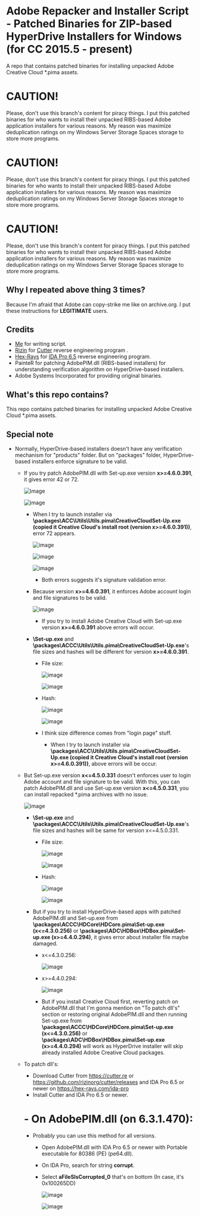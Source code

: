 # Adobe Repacker and Installer Script - Patched Binaries for ZIP-based HyperDrive Installers for Windows (for CC 2015.5 - present)
A repo that contains patched binaries for installing unpacked Adobe Creative Cloud *.pima assets.

# CAUTION!
Please, don't use this branch's content for piracy things. I put this patched binaries for who wants to install their unpacked RIBS-based Adobe application installers for various reasons. My reason was maximize deduplication ratings on my Windows Server Storage Spaces storage to store more programs.

# CAUTION!
Please, don't use this branch's content for piracy things. I put this patched binaries for who wants to install their unpacked RIBS-based Adobe application installers for various reasons. My reason was maximize deduplication ratings on my Windows Server Storage Spaces storage to store more programs.

# CAUTION!
Please, don't use this branch's content for piracy things. I put this patched binaries for who wants to install their unpacked RIBS-based Adobe application installers for various reasons. My reason was maximize deduplication ratings on my Windows Server Storage Spaces storage to store more programs.

## Why I repeated above thing 3 times?
Because I'm afraid that Adobe can copy-strike me like on archive.org. I put these instructions for **LEGITIMATE** users.

## Credits
- [Me](https://github.com/eflanili7881) for writing script.
- [Rizin](https://rizin.re) for [Cutter](https://cutter.re) reverse engineering program .
- [Hex-Rays](https://hex-rays.com/) for [IDA Pro 6.5](https://hex-rays.com/ida-pro) reverse engineering program.
- PainteR for patching AdobePIM.dll (RIBS-based installers) for understanding verification algorithm on HyperDrive-based installers.
- Adobe Systems Incorporated for providing original binaries.

## What's this repo contains?
This repo contains patched binaries for installing unpacked Adobe Creative Cloud *.pima assets.

## Special note
- Normally, HyperDrive-based installers doesn't have any verification mechanism for "products" folder. But on "packages" folder, HyperDrive-based installers enforce signature to be valid.
  - If you try patch AdobePIM.dll with Set-up.exe version **x>=4.6.0.391**, it gives error 42 or 72.

    ![image](https://github.com/user-attachments/assets/d2ca655d-8dfb-4f5e-aec5-b1cc7936876a)

    ![image](https://github.com/user-attachments/assets/c87e9c58-7a65-4e80-af32-073bc53daede)

    - When I try to launch installer via **\packages\ACC\Utils\Utils.pima\CreativeCloudSet-Up.exe (copied it Creative Cloud's install root (version x>=4.6.0.391))**, error 72 appears.

      ![image](https://github.com/user-attachments/assets/8e640756-e212-4ac5-ae6d-6667ebcd25c5)

      ![image](https://github.com/user-attachments/assets/fe724632-9ed8-41e5-98f9-b5432f30eea9)

      ![image](https://github.com/user-attachments/assets/2b87eb48-ac29-446e-8517-233158b0704d)
    
        - Both errors suggests it's signature validation error.
    - Because version **x>=4.6.0.391**, it enforces Adobe account login and file signatures to be valid.
   
      ![image](https://github.com/user-attachments/assets/296edddb-de81-46bb-999c-d1a97667901d)

      - If you try to install Adobe Creative Cloud with Set-up.exe version **x>=4.6.0.391** above errors will occur.
    - **\Set-up.exe** and **\packages\ACCC\Utils\Utils.pima\CreativeCloudSet-Up.exe**'s file sizes and hashes will be different for version **x>=4.6.0.391**.
      - File size:

        ![image](https://github.com/user-attachments/assets/3cee2117-732c-446a-a571-3c1a970f1c64)
   
        ![image](https://github.com/user-attachments/assets/7dc88200-0f70-4105-9504-067859d3b168)
   
      - Hash:
     
        ![image](https://github.com/user-attachments/assets/6b709c31-67f5-41ff-ad15-2bb403e9bc7b)
        
        ![image](https://github.com/user-attachments/assets/0ea73521-e721-413c-9ace-e74af1c75e78)

      - I think size difference comes from "login page" stuff.
        - When I try to launch installer via **\packages\ACC\Utils\Utils.pima\CreativeCloudSet-Up.exe (copied it Creative Cloud's install root (version x>=4.6.0.391))**, above errors will be occur.
  - But Set-up.exe version **x<=4.5.0.331** doesn't enforces user to login Adobe account and file signature to be valid. With this, you can patch AdobePIM.dll and use Set-up.exe version **x<=4.5.0.331**, you can install repacked *.pima archives with no issue.
 
    ![image](https://github.com/user-attachments/assets/fcbb09a2-c95d-4d73-822f-745addb78745)

    - **\Set-up.exe** and **\packages\ACCC\Utils\Utils.pima\CreativeCloudSet-Up.exe**'s file sizes and hashes will be same for version x<=4.5.0.331.
      - File size:
   
        ![image](https://github.com/user-attachments/assets/fb6ea80c-4a1f-4100-85d3-45f22d66672b)

        ![image](https://github.com/user-attachments/assets/4c6a2af5-60fd-4056-a933-13718b657d77)

      - Hash:
     
        ![image](https://github.com/user-attachments/assets/25cb605c-4a0e-462e-8a86-faa30e8fb9e5)

        ![image](https://github.com/user-attachments/assets/8791d289-58e0-4c83-a6e0-144586058189)

    - But if you try to install HyperDrive-based apps with patched AdobePIM.dll and Set-up.exe from **\packages\ACCC\HDCore\HDCore.pima\Set-up.exe (x<=4.3.0.256)** or **\packages\ADC\HDBox\HDBox.pima\Set-up.exe (x>=4.4.0.294)**, it gives error about installer file maybe damaged.
      - x<=4.3.0.256:
     
        ![image](https://github.com/user-attachments/assets/803a867c-3ed5-4319-9a9e-1432323765ad)

      - x>=4.4.0.294:
     
        ![image](https://github.com/user-attachments/assets/88cf4369-8422-4214-a7a0-1a92a388630a)

      - But if you install Creative Cloud first, reverting patch on AdobePIM.dll that I'm gonna mention on "To patch dll's" section or restoring original AdobePIM.dll and then running Set-up.exe  from **\packages\ACCC\HDCore\HDCore.pima\Set-up.exe (x<=4.3.0.256)** or **\packages\ADC\HDBox\HDBox.pima\Set-up.exe (x>=4.4.0.294)** will work as HyperDrive installer will skip already installed Adobe Creative Cloud packages.
  - To patch dll's:
    - Download Cutter from https://cutter.re or https://github.com/rizinorg/cutter/releases and IDA Pro 6.5 or newer on https://hex-rays.com/ida-pro
    - Install Cutter and IDA Pro 6.5 or newer.
    # - On AdobePIM.dll (on 6.3.1.470):
      - Probably you can use this method for all versions.
        - Open AdobePIM.dll with IDA Pro 6.5 or newer with Portable executable for 80386 (PE) (pe64.dll).
        - On IDA Pro, search for string **corrupt**.
        - Select **aFileSIsCorrupted_0** that's on bottom (In case, it's 0x100265DD)
       
          ![image](https://github.com/user-attachments/assets/b2b8a848-0936-4e65-a376-fc7f8092bb41)

          ![image](https://github.com/user-attachments/assets/11829fba-0ba5-4221-b276-19a7a7a38369)
